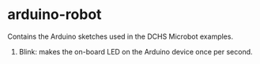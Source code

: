 # arduino-robot

Contains the Arduino sketches used in the DCHS Microbot examples.

1. Blink: makes the on-board LED on the Arduino device once per second.